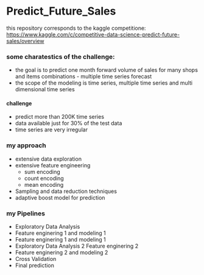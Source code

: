 # Predict_Future_Sales
this repository corresponds to the kaggle competitione: https://www.kaggle.com/c/competitive-data-science-predict-future-sales/overview

### some charatestics of the challenge:
* the goal is to predict one month forward volume of sales for many shops and items combinations - multiple time series forecast
* the scope of the modeling is time series, multiple time series and multi dimensional time series

#### challenge
* predict more than 200K time series
* data available just for 30% of the test data
* time series are very irregular

### my approach
* extensive data exploration
* extensive feature engineering
  + sum encoding
  + count encoding
  + mean encoding
* Sampling and data reduction techniques
* adaptive boost model for prediction

### my Pipelines
* Exploratory Data Analysis 
* Feature enginering 1 and modeling 1
* Feature enginering 1 and modeling 1
* Exploratory Data Analysis 2 Feature enginering 2
* Feature enginering 2 and modeling 2
* Cross Validation
* Final prediction
